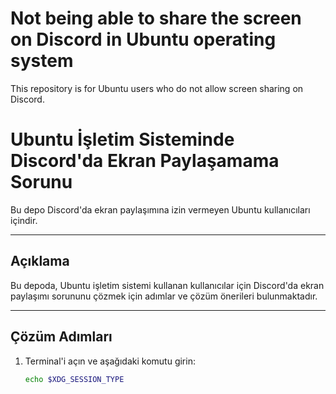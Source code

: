 # Not being able to share the screen on Discord in Ubuntu operating system
This repository is for Ubuntu users who do not allow screen sharing on Discord.

# Ubuntu İşletim Sisteminde Discord'da Ekran Paylaşamama Sorunu

Bu depo Discord'da ekran paylaşımına izin vermeyen Ubuntu kullanıcıları içindir.

---

## Açıklama

Bu depoda, Ubuntu işletim sistemi kullanan kullanıcılar için Discord'da ekran paylaşımı sorununu çözmek için adımlar ve çözüm önerileri bulunmaktadır.

---

## Çözüm Adımları

1. Terminal'i açın ve aşağıdaki komutu girin:

   ```bash
   echo $XDG_SESSION_TYPE
